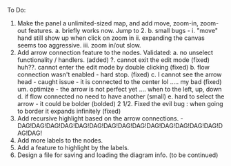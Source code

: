 To Do:

1. Make the panel a unlimited-sized map, and add move, zoom-in, zoom-out features.
   a. briefly works now. Jump to 2.
   b. small bugs - 
       i. "move" hand still show up when click on zoom in
       ii. expanding the canvas seems too aggressive.
       iii. zoom in/out slow.
2. Add arrow connection feature to the nodes. Validated:
   a. no unselect functionality / handlers. (added)
        ?. cannot exit the edit mode (fixed)
           huh??. cannot enter the edit mode by double clicking  (fixed)
   b. flow connection wasn't enabled - hard stop. (fixed) 
   c. I cannot see the arrow head - caught issue - it is connected to the center lol ..... my bad (fixed)
       um. optimize - the arrow is not perfect yet .... when to the left, up, down 
   d. if flow connected no need to have another (small)
   e. hard to select the arrow - it could be bolder (bolded)
2 1/2. Fixed the evil bug : when going to border it expands infinitely  (fixed)
3. Add recursive highlight based on the arrow connections. - DAG!DAG!DAG!DAG!DAG!DAG!DAG!DAG!DAG!DAG!DAG!DAG!DAG!DAG!DAG!DAG!
4. Add more labels to the nodes.
5. Add a feature to highlight by the labels.
6. Design a file for saving and loading the diagram info.
(to be continued)